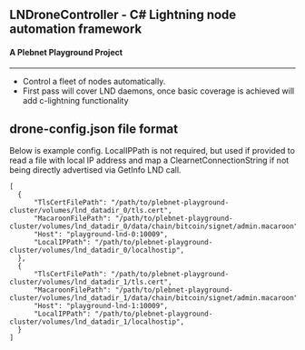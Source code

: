 ﻿## LNDroneController - C# Lightning node automation framework
#### A Plebnet Playground Project
---
- Control a fleet of nodes automatically. 
- First pass will cover LND daemons, once basic coverage is achieved will add c-lightning functionality
  

## drone-config.json file format
Below is example config. LocalIPPath is not required, but used if provided to read a file with local IP address and map a ClearnetConnectionString if not being directly advertised via GetInfo LND call. 
  ```
[
    {
        "TlsCertFilePath": "/path/to/plebnet-playground-cluster/volumes/lnd_datadir_0/tls.cert",
        "MacaroonFilePath": "/path/to/plebnet-playground-cluster/volumes/lnd_datadir_0/data/chain/bitcoin/signet/admin.macaroon",
        "Host": "playground-lnd-0:10009",
        "LocalIPPath": "/path/to/plebnet-playground-cluster/volumes/lnd_datadir_0/localhostip",
    },
    {
        "TlsCertFilePath": "/path/to/plebnet-playground-cluster/volumes/lnd_datadir_1/tls.cert",
        "MacaroonFilePath": "/path/to/plebnet-playground-cluster/volumes/lnd_datadir_1/data/chain/bitcoin/signet/admin.macaroon",
        "Host": "playground-lnd-1:10009",
        "LocalIPPath": "/path/to/plebnet-playground-cluster/volumes/lnd_datadir_1/localhostip",
    }
]
  ```